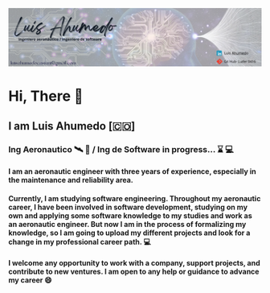 ![Header Image](./Banner.png)

# Hi, There 👋

## I am Luis Ahumedo [:colombia:]
### Ing Aeronautico :artificial_satellite: :rocket: / Ing de Software in progress...  :hourglass: :computer: 


#### I am an aeronautic engineer with three years of experience, especially in the maintenance and reliability area.

#### Currently, I am studying software engineering. Throughout my aeronautic career, I have been involved in software development, studying on my own and applying some software knowledge to my studies and work as an aeronautic engineer. But now I am in the process of formalizing my knowledge, so I am going to upload my different projects and look for a change in my professional career path. :computer:

#### I welcome any opportunity to work with a company, support projects, and contribute to new ventures. I am open to any help or guidance to advance my career :smile:


<!--
**luifer0416/luifer0416** is a ✨ _special_ ✨ repository because its `README.md` (this file) appears on your GitHub profile.

Here are some ideas to get you started:

- 🔭 I’m currently working on ...
- 🌱 I’m currently learning ...
- 👯 I’m looking to collaborate on ...
- 🤔 I’m looking for help with ...
- 💬 Ask me about ...
- 📫 How to reach me: ...
- 😄 Pronouns: ...
- ⚡ Fun fact: ...
-->
